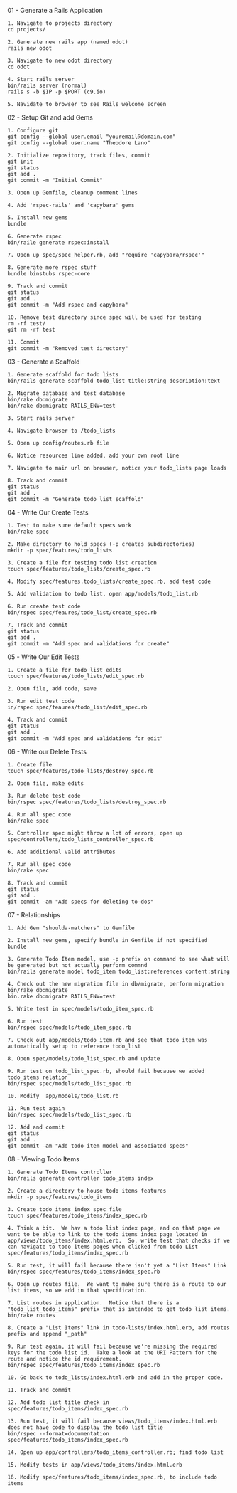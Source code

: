 01 - Generate a Rails Application

	1. Navigate to projects directory
	cd projects/

	2. Generate new rails app (named odot)
	rails new odot

	3. Navigate to new odot directory
	cd odot

	4. Start rails server
	bin/rails server (normal)
	rails s -b $IP -p $PORT (c9.io)

	5. Navidate to browser to see Rails welcome screen


02 - Setup Git and add Gems

	1. Configure git
	git config --global user.email "youremail@domain.com"
	git config --global user.name "Theodore Lano"

	2. Initialize repository, track files, commit
	git init
	git status
	git add .
	git commit -m "Initial Commit"

	3. Open up Gemfile, cleanup comment lines

	4. Add 'rspec-rails' and 'capybara' gems

	5. Install new gems
	bundle

	6. Generate rspec
	bin/raile generate rspec:install

	7. Open up spec/spec_helper.rb, add "require 'capybara/rspec'"

	8. Generate more rspec stuff
	bundle binstubs rspec-core

	9. Track and commit
	git status
	git add .
	git commit -m "Add rspec and capybara"

	10. Remove test directory since spec will be used for testing
	rm -rf test/
	git rm -rf test

	11. Commit
	git commit -m "Removed test directory"


03 - Generate a Scaffold

	1. Generate scaffold for todo lists
	bin/rails generate scaffold todo_list title:string description:text

	2. Migrate database and test database
	bin/rake db:migrate
	bin/rake db:migrate RAILS_ENV=test

	3. Start rails server

	4. Navigate browser to /todo_lists

	5. Open up config/routes.rb file

	6. Notice resources line added, add your own root line

	7. Navigate to main url on browser, notice your todo_lists page loads

	8. Track and commit
	git status
	git add .
	git commit -m "Generate todo list scaffold" 


04 - Write Our Create Tests

	1. Test to make sure default specs work
	bin/rake spec

	2. Make directory to hold specs (-p creates subdirectories)
	mkdir -p spec/features/todo_lists

	3. Create a file for testing todo list creation
	touch spec/features/todo_lists/create_spec.rb

	4. Modify spec/features.todo_lists/create_spec.rb, add test code

	5. Add validation to todo list, open app/models/todo_list.rb

	6. Run create test code
	bin/rspec spec/feaures/todo_list/create_spec.rb

	7. Track and commit
	git status
	git add .
	git commit -m "Add spec and validations for create"


05 - Write Our Edit Tests

	1. Create a file for todo list edits
	touch spec/features/todo_lists/edit_spec.rb

	2. Open file, add code, save

	3. Run edit test code
	in/rspec spec/feaures/todo_list/edit_spec.rb

	4. Track and commit
	git status
	git add .
	git commit -m "Add spec and validations for edit"


 06 - Write our Delete Tests

	1. Create file
	touch spec/features/todo_lists/destroy_spec.rb

	2. Open file, make edits

	3. Run delete test code
	bin/rspec spec/features/todo_lists/destroy_spec.rb

	4. Run all spec code
	bin/rake spec

	5. Controller spec might throw a lot of errors, open up spec/controllers/todo_lists_controller_spec.rb

	6. Add additional valid attributes

	7. Run all spec code
	bin/rake spec

	8. Track and commit
	git status
	git add .
	git commit -am "Add specs for deleting to-dos"


07 - Relationships

	1. Add Gem "shoulda-matchers" to Gemfile

	2. Install new gems, specify bundle in Gemfile if not specified
	bundle

	3. Generate Todo Item model, use -p prefix on command to see what will be generated but not actually perform commnd
	bin/rails generate model todo_item todo_list:references content:string

	4. Check out the new migration file in db/migrate, perform migration
	bin/rake db:migrate
	bin.rake db:migrate RAILS_ENV=test

	5. Write test in spec/models/todo_item_spec.rb

	6. Run test
	bin/rspec spec/models/todo_item_spec.rb

	7. Check out app/models/todo_item.rb and see that todo_item was automatically setup to reference todo_list

	8. Open spec/models/todo_list_spec.rb and update

	9. Run test on todo_list_spec.rb, should fail because we added todo_items relation
	bin/rspec spec/models/todo_list_spec.rb

	10. Modify  app/models/todo_list.rb 

	11. Run test again 
	bin/rspec spec/models/todo_list_spec.rb

	12. Add and commit
	git status
	git add .
	git commit -am "Add todo item model and associated specs"


08 - Viewing Todo Items

	1. Generate Todo Items controller
	bin/rails generate controller todo_items index

	2. Create a directory to house todo items features
	mkdir -p spec/features/todo_items

	3. Create todo items index spec file
	touch spec/features/todo_items/index_spec.rb

	4. Think a bit.  We hav a todo list index page, and on that page we want to be able to link to the todo items index page located in app/views/todo_items/index.html.erb.  So, write test that checks if we can navigate to todo items pages when clicked from todo List 
	spec/features/todo_items/index_spec.rb

	5. Run test, it will fail because there isn't yet a "List Items" Link
	bin/rspec spec/features/todo_items/index_spec.rb

	6. Open up routes file.  We want to make sure there is a route to our list items, so we add in that specification. 
	
	7. List routes in application.  Notice that there is a "todo_list_todo_items" prefix that is intended to get todo list items.
	bin/rake routes

	8. Create a "List Items" link in todo-lists/index.html.erb, add routes prefix and append "_path"
	
	9. Run test again, it will fail because we're missing the required keys for the todo list id.  Take a look at the URI Pattern for the route and notice the id requirement.
	bin/rspec spec/features/todo_items/index_spec.rb

	10. Go back to todo_lists/index.html.erb and add in the proper code.

	11. Track and commit
	
	12. Add todo list title check in spec/features/todo_items/index_spec.rb
	
	13. Run test, it will fail because views/todo_items/index.html.erb does not have code to display the todo list title
	bin/rspec --format=documentation spec/features/todo_items/index_spec.rb

	14. Open up app/controllers/todo_items_controller.rb; find todo list
	
	15. Modify tests in app/views/todo_items/index.html.erb
	
	16. Modify spec/features/todo_items/index_spec.rb, to include todo items
	

